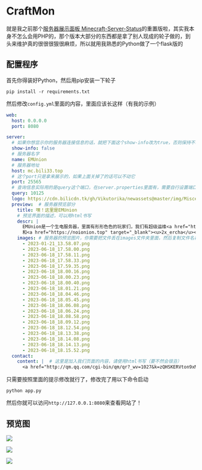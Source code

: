# CraftMon

就是我之前那个[服务器展示面板 Minecraft-Server-Status](https://github.com/GamerNoTitle/Minecraft-Server-Status)的重置版啦，其实我本身不怎么会用PHP的，那个版本大部分的东西都是拿了别人现成的轮子做的，到头来维护真的很很很狠很麻烦，所以就用我熟悉的Python做了一个flask版的

## 配置程序

首先你得装好Python，然后用pip安装一下轮子

```shell
pip install -r requirements.txt
```

然后修改`config.yml`里面的内容，里面应该长这样（有我的示例）
```yaml
web:
  host: 0.0.0.0
  port: 8080

server:
  # 如果你想显示你的服务器连接信息的话，就把下面这个show-info改为true，否则保持不动
  show-info: false
  # 服务器名字
  name: EMUnion
  # 服务器地址
  host: mc.bili33.top
  # 这个port只是拿来展示的，如果上面关掉了的话可以不动它
  port: 25565
  # 查询信息实际用的是query这个端口，在server.properties里面有，需要自行设置端口并且把这个功能打开
  query: 10125
  logo: https://cdn.bilicdn.tk/gh/Vikutorika/newassets@master/img/Miscellaneous/EMUnion.jpg
  preview:  # 服务器预览部分
    title: 嘿！这里是EMUnion
    # 预览界面的描述，可以用html书写
    descr: |
      EMUnion是一个生电服务器，里面有形形色色的玩家们，我们有超级运维<a href="https://bili33.top" target="_blank"><u>GamerNoTitle</u></a>
      和<a href="https://noionion.top" target="_blank"><u>2x_ercha</u></a>，还有我们的物理腐竹ttss，此外，我们还有各位生电服的大佬（划掉）再次坐镇，欢迎大家的加入！
    images: # 服务器的预览图片，你需要把文件丢在images文件夹里面，然后复制文件名在这里
      - 2023-01-21_13.58.07.png
      - 2023-06-18_17.58.00.png
      - 2023-06-18_17.58.11.png
      - 2023-06-18_17.58.33.png
      - 2023-06-18_17.59.35.png
      - 2023-06-18_18.00.16.png
      - 2023-06-18_18.00.23.png
      - 2023-06-18_18.00.40.png
      - 2023-06-18_18.01.21.png
      - 2023-06-18_18.04.46.png
      - 2023-06-18_18.05.45.png
      - 2023-06-18_18.06.08.png
      - 2023-06-18_18.06.24.png
      - 2023-06-18_18.08.58.png
      - 2023-06-18_18.09.12.png
      - 2023-06-18_18.12.54.png
      - 2023-06-18_18.13.38.png
      - 2023-06-18_18.14.08.png
      - 2023-06-18_18.14.13.png
      - 2023-06-18_18.15.52.png
  contact:
    content: |  # 这里是加入我们页面的内容，请使用html书写（要不然会很丑）
      <a href="http://qm.qq.com/cgi-bin/qm/qr?_wv=1027&k=zQHSKERVton9xMCctGiSLWAj8S48-BFL&authKey=mbWJxC1uydGIUNeRoiTJamDF1eQbNxT18TvKQbark1Vd2qEcPH5kt%2FW6ZsHFdXaZ&noverify=0&group_code=519383932" target="_blank"><button>加入审核群</button></a>
```

只需要按照里面的提示修改就行了，修改完了用以下命令启动

```shell
python app.py
```

然后你就可以访问`http://127.0.0.1:8080`来查看网站了！

## 预览图

![](http://cdn.bili33.top/gh/Vikutorika/newassets@master/img/Github/CraftMon/msedge-20230618-184807.png)

![](http://cdn.bili33.top/gh/Vikutorika/newassets@master/img/Github/CraftMon/msedge-20230618-184855.png)

![](http://cdn.bili33.top/gh/Vikutorika/newassets@master/img/Github/CraftMon/msedge-20230618-184918.png)